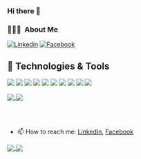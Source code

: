 ### Hi there 👋

### 👨🏻‍💻 &nbsp;About Me

[![Linkedin](https://img.shields.io/badge/-LinkedIn-blue?style=flat&logo=Linkedin&logoColor=white&link=https://www.linkedin.com/in/)](https://www.linkedin.com/in/)
[![Facebook](https://img.shields.io/badge/-Facebook-blue?style=flat&logo=Facebook&logoColor=white&link=https://facebook.com/)](https://facebook.com)

<!--
**vahe-nikoghosyan/vahe-nikoghosyan** is a ✨ _special_ ✨ repository because its `README.md` (this file) appears on your GitHub profile.

Here are some ideas to get you started:

- 🔭 I’m currently working on ...
- 🌱 I’m currently learning ...
- 👯 I’m looking to collaborate on ...
- 🤔 I’m looking for help with ...
- 💬 Ask me about ...
- 📫 How to reach me: ...
- 😄 Pronouns: ...
- ⚡ Fun fact: ...
-->

## 🔧 Technologies & Tools

![](https://img.shields.io/badge/OS-Linux-informational?style=flat&logo=linux&logoColor=white&color=6aa6f8)
![](https://img.shields.io/badge/Editor-VS_Code-informational?style=flat&logo=visual-studio-code&logoColor=white&color=6aa6f8)
![](https://img.shields.io/badge/Code-TypeScript-informational?style=flat&logo=typescript&logoColor=white&color=6aa6f8)
![](https://img.shields.io/badge/Code-JavaScript-informational?style=flat&logo=javascript&logoColor=white&color=6aa6f8)
![](https://img.shields.io/badge/Code-Node-informational?style=flat&logo=node&logoColor=white&color=6aa6f8)
![](https://img.shields.io/badge/Code-React-informational?style=flat&logo=react&logoColor=white&color=6aa6f8)
![](https://img.shields.io/badge/Shell-Bash-informational?style=flat&logo=gnu-bash&logoColor=white&color=6aa6f8)
![](https://img.shields.io/badge/Tools-MySQL-informational?style=flat&logo=mysql&logoColor=white&color=6aa6f8)
![](https://img.shields.io/badge/Tools-Docker-informational?style=flat&logo=docker&logoColor=white&color=6aa6f8)
![](https://img.shields.io/badge/Tools-Kubernetes-informational?style=flat&logo=kubernetes&logoColor=white&color=6aa6f8)

<a href="https://github.com/vahe-nikoghosyan/Node-API">
  <img align="center" src="https://github-readme-stats.vercel.app/api/pin/?username=vahe-nikoghosyan&repo=Node-API&theme=vision-friendly-dark" />
</a>
<a href="https://github.com/vahe-nikoghosyan/Node-API">
  <img align="center" src="https://github-readme-stats.vercel.app/api/pin/?username=vahe-nikoghosyan&repo=Node-API&theme=vision-friendly-dark" />
</a>


<br></br>
- 📫 How to reach me: [LinkedIn](https://www.linkedin.com/in/), [Facebook](https://www.facebook.com/)

<a href="https://github.com/">
  <img align="center" src="https://github-readme-stats.vercel.app/api?username=vahe-nikoghosyan&show_icons=true&theme=synthwave" />
</a>
<a href="https://github.com/vahe-nikoghosyan/Node-API">
  <img align="center" src="https://github-readme-stats.vercel.app/api/top-langs/?username=vahe-nikoghosyan&layout=compact&theme=dark" />
</a>
